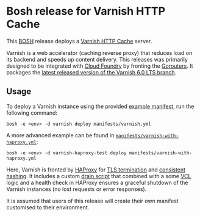 # Bosh release for Varnish HTTP Cache

This [BOSH](https://bosh.io/) release deploys a [Varnish HTTP Cache](https://varnish-cache.org/) server.

Varnish is a web accelerator (caching reverse proxy) that reduces load on its backend and speeds up content delivery.
This releases was primarily designed to be integrated with [Cloud Foundry](https://www.cloudfoundry.org/) by fronting the [Gorouters](https://docs.cloudfoundry.org/concepts/cf-routing-architecture.html#ext-client). It packages the [latest released version of the Varnish 6.0 LTS branch](https://varnish-cache.org/releases/index.html).

## Usage

To deploy a Varnish instance using the provided [example manifest](manifests/varnish.yml), run the following command:

```
bosh -e <env> -d varnish deploy manifests/varnish.yml
```

A more advanced example can be found in [`manifests/varnish-with-haproxy.yml`](manifests/varnish-with-haproxy.yml):

```
bosh -e <env> -d varnish-haproxy-test deploy manifests/varnish-with-haproxy.yml
```

Here, Varnish is fronted by [HAProxy](https://github.com/cloudfoundry/haproxy-boshrelease#readme) for [TLS termination](https://en.wikipedia.org/wiki/TLS_termination_proxy) and [consistent hashing](https://en.wikipedia.org/wiki/Consistent_hashing).
It includes a custom [drain script](https://bosh.io/docs/drain/) that combined with a some [VCL](https://varnish-cache.org/docs/6.0/users-guide/vcl.html) logic and a health check in HAProxy ensures a graceful shutdown of the Varnish instances (no lost requests or error responses).

It is assumed that users of this release will create their own manifest customised to their environment.
